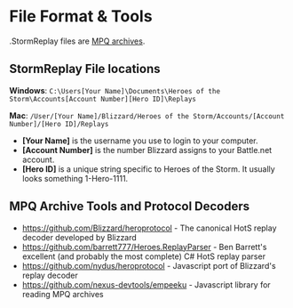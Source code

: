 # File Format & Tools

.StormReplay files are [MPQ archives](https://en.wikipedia.org/wiki/MPQ).

## StormReplay File locations
**Windows**: `C:\Users[Your Name]\Documents\Heroes of the Storm\Accounts[Account Number][Hero ID]\Replays`

**Mac**: `/User/[Your Name]/Blizzard/Heroes of the Storm/Accounts/[Account Number]/[Hero ID]/Replays`

- **[Your Name]** is the username you use to login to your computer. 
- **[Account Number]** is the number Blizzard assigns to your Battle.net account. 
- **[Hero ID]** is a unique string specific to Heroes of the Storm. It usually looks something 1-Hero-1111.

## MPQ Archive Tools and Protocol Decoders

- https://github.com/Blizzard/heroprotocol - The canonical HotS replay decoder developed by Blizzard
- https://github.com/barrett777/Heroes.ReplayParser - Ben Barrett's excellent (and probably the most complete) C# HotS replay parser
- https://github.com/nydus/heroprotocol - Javascript port of Blizzard's replay decoder
- https://github.com/nexus-devtools/empeeku - Javascript library for reading MPQ archives
